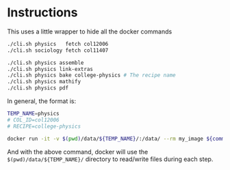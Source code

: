 # Instructions

This uses a little wrapper to hide all the docker commands

```sh
./cli.sh physics   fetch col12006
./cli.sh sociology fetch col11407

./cli.sh physics assemble
./cli.sh physics link-extras
./cli.sh physics bake college-physics # The recipe name
./cli.sh physics mathify
./cli.sh physics pdf
```

In general, the format is:

```sh
TEMP_NAME=physics
# COL_ID=col12006
# RECIPE=college-physics

docker run -it -v $(pwd)/data/${TEMP_NAME}/:/data/ --rm my_image ${command} ${command_specific_args}
```

And with the above command, docker will use the `$(pwd)/data/${TEMP_NAME}/` directory to read/write files during each step.
